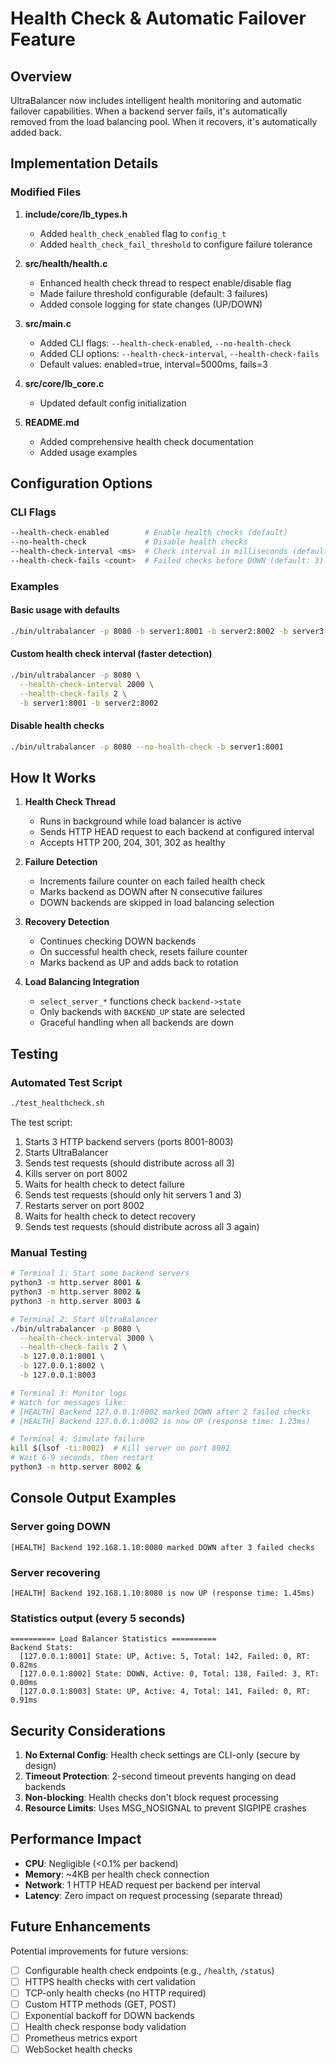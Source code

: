 # Health Check & Automatic Failover Feature

## Overview
UltraBalancer now includes intelligent health monitoring and automatic failover capabilities. When a backend server fails, it's automatically removed from the load balancing pool. When it recovers, it's automatically added back.

## Implementation Details

### Modified Files
1. **include/core/lb_types.h**
   - Added `health_check_enabled` flag to `config_t`
   - Added `health_check_fail_threshold` to configure failure tolerance

2. **src/health/health.c**
   - Enhanced health check thread to respect enable/disable flag
   - Made failure threshold configurable (default: 3 failures)
   - Added console logging for state changes (UP/DOWN)

3. **src/main.c**
   - Added CLI flags: `--health-check-enabled`, `--no-health-check`
   - Added CLI options: `--health-check-interval`, `--health-check-fails`
   - Default values: enabled=true, interval=5000ms, fails=3

4. **src/core/lb_core.c**
   - Updated default config initialization

5. **README.md**
   - Added comprehensive health check documentation
   - Added usage examples

## Configuration Options

### CLI Flags
```bash
--health-check-enabled        # Enable health checks (default)
--no-health-check             # Disable health checks
--health-check-interval <ms>  # Check interval in milliseconds (default: 5000)
--health-check-fails <count>  # Failed checks before DOWN (default: 3)
```

### Examples

#### Basic usage with defaults
```bash
./bin/ultrabalancer -p 8080 -b server1:8001 -b server2:8002 -b server3:8003
```

#### Custom health check interval (faster detection)
```bash
./bin/ultrabalancer -p 8080 \
  --health-check-interval 2000 \
  --health-check-fails 2 \
  -b server1:8001 -b server2:8002
```

#### Disable health checks
```bash
./bin/ultrabalancer -p 8080 --no-health-check -b server1:8001
```

## How It Works

1. **Health Check Thread**
   - Runs in background while load balancer is active
   - Sends HTTP HEAD request to each backend at configured interval
   - Accepts HTTP 200, 204, 301, 302 as healthy

2. **Failure Detection**
   - Increments failure counter on each failed health check
   - Marks backend as DOWN after N consecutive failures
   - DOWN backends are skipped in load balancing selection

3. **Recovery Detection**
   - Continues checking DOWN backends
   - On successful health check, resets failure counter
   - Marks backend as UP and adds back to rotation

4. **Load Balancing Integration**
   - `select_server_*` functions check `backend->state`
   - Only backends with `BACKEND_UP` state are selected
   - Graceful handling when all backends are down

## Testing

### Automated Test Script
```bash
./test_healthcheck.sh
```

The test script:
1. Starts 3 HTTP backend servers (ports 8001-8003)
2. Starts UltraBalancer
3. Sends test requests (should distribute across all 3)
4. Kills server on port 8002
5. Waits for health check to detect failure
6. Sends test requests (should only hit servers 1 and 3)
7. Restarts server on port 8002
8. Waits for health check to detect recovery
9. Sends test requests (should distribute across all 3 again)

### Manual Testing
```bash
# Terminal 1: Start some backend servers
python3 -m http.server 8001 &
python3 -m http.server 8002 &
python3 -m http.server 8003 &

# Terminal 2: Start UltraBalancer
./bin/ultrabalancer -p 8080 \
  --health-check-interval 3000 \
  --health-check-fails 2 \
  -b 127.0.0.1:8001 \
  -b 127.0.0.1:8002 \
  -b 127.0.0.1:8003

# Terminal 3: Monitor logs
# Watch for messages like:
# [HEALTH] Backend 127.0.0.1:8002 marked DOWN after 2 failed checks
# [HEALTH] Backend 127.0.0.1:8002 is now UP (response time: 1.23ms)

# Terminal 4: Simulate failure
kill $(lsof -ti:8002)  # Kill server on port 8002
# Wait 6-9 seconds, then restart
python3 -m http.server 8002 &
```

## Console Output Examples

### Server going DOWN
```
[HEALTH] Backend 192.168.1.10:8080 marked DOWN after 3 failed checks
```

### Server recovering
```
[HEALTH] Backend 192.168.1.10:8080 is now UP (response time: 1.45ms)
```

### Statistics output (every 5 seconds)
```
========== Load Balancer Statistics ==========
Backend Stats:
  [127.0.0.1:8001] State: UP, Active: 5, Total: 142, Failed: 0, RT: 0.82ms
  [127.0.0.1:8002] State: DOWN, Active: 0, Total: 138, Failed: 3, RT: 0.00ms
  [127.0.0.1:8003] State: UP, Active: 4, Total: 141, Failed: 0, RT: 0.91ms
```

## Security Considerations

1. **No External Config**: Health check settings are CLI-only (secure by design)
2. **Timeout Protection**: 2-second timeout prevents hanging on dead backends
3. **Non-blocking**: Health checks don't block request processing
4. **Resource Limits**: Uses MSG_NOSIGNAL to prevent SIGPIPE crashes

## Performance Impact

- **CPU**: Negligible (<0.1% per backend)
- **Memory**: ~4KB per health check connection
- **Network**: 1 HTTP HEAD request per backend per interval
- **Latency**: Zero impact on request processing (separate thread)

## Future Enhancements

Potential improvements for future versions:
- [ ] Configurable health check endpoints (e.g., `/health`, `/status`)
- [ ] HTTPS health checks with cert validation
- [ ] TCP-only health checks (no HTTP required)
- [ ] Custom HTTP methods (GET, POST)
- [ ] Exponential backoff for DOWN backends
- [ ] Health check response body validation
- [ ] Prometheus metrics export
- [ ] WebSocket health checks

